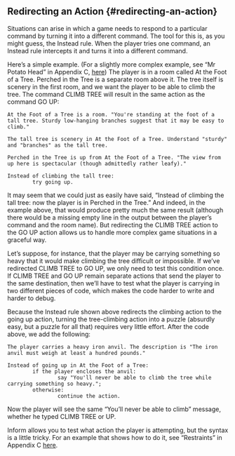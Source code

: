 ## Redirecting an Action {#redirecting-an-action}

Situations can arise in which a game needs to respond to a particular command by turning it into a different command. The tool for this is, as you might guess, the Instead rule. When the player tries one command, an Instead rule intercepts it and turns it into a different command.

Here’s a simple example. (For a slightly more complex example, see “Mr Potato Head” in Appendix C, [here](../appendix_c_short_sample_games/mr_potato_head.md#mr-potato-head)) The player is in a room called At the Foot of a Tree. Perched in the Tree is a separate room above it. The tree itself is scenery in the first room, and we want the player to be able to climb the tree. The command CLIMB TREE will result in the same action as the command GO UP:

```inform7
At the Foot of a Tree is a room. "You're standing at the foot of a tall tree. Sturdy low-hanging branches suggest that it may be easy to climb."

The tall tree is scenery in At the Foot of a Tree. Understand "sturdy" and "branches" as the tall tree.

Perched in the Tree is up from At the Foot of a Tree. "The view from up here is spectacular (though admittedly rather leafy)."

Instead of climbing the tall tree:
        try going up.
```

It may seem that we could just as easily have said, “Instead of climbing the tall tree: now the player is in Perched in the Tree.” And indeed, in the example above, that would produce pretty much the same result (although there would be a missing empty line in the output between the player’s command and the room name). But redirecting the CLIMB TREE action to the GO UP action allows us to handle more complex game situations in a graceful way.

Let’s suppose, for instance, that the player may be carrying something so heavy that it would make climbing the tree difficult or impossible. If we’ve redirected CLIMB TREE to GO UP, we only need to test this condition once. If CLIMB TREE and GO UP remain separate actions that send the player to the same destination, then we’ll have to test what the player is carrying in two different pieces of code, which makes the code harder to write and harder to debug.

Because the Instead rule shown above redirects the climbing action to the going up action, turning the tree-climbing action into a puzzle (absurdly easy, but a puzzle for all that) requires very little effort. After the code above, we add the following:

```inform7
The player carries a heavy iron anvil. The description is "The iron anvil must weigh at least a hundred pounds."

Instead of going up in At the Foot of a Tree:
        if the player encloses the anvil:
                say "You'll never be able to climb the tree while carrying something so heavy.";
        otherwise:
                continue the action.
```

Now the player will see the same “You’ll never be able to climb” message, whether he typed CLIMB TREE or UP.

Inform allows you to test what action the player is attempting, but the syntax is a little tricky. For an example that shows how to do it, see “Restraints” in Appendix C [here](../appendix_c_short_sample_games/restraints.md#restraints).
